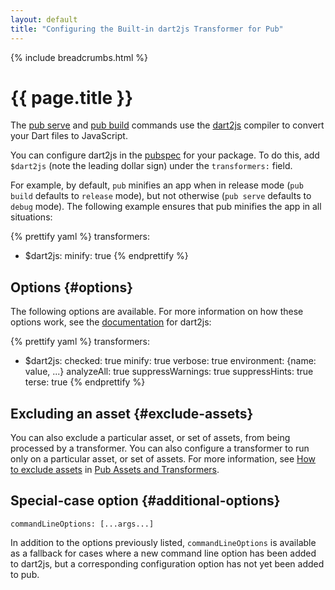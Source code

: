 ```yaml
---
layout: default
title: "Configuring the Built-in dart2js Transformer for Pub"
---
```


{% include breadcrumbs.html %}

# {{ page.title }}

The [pub serve](cmd/pub-serve.html) and [pub build](cmd/pub-build.html)
commands use the [dart2js](/tools/dart2js/) compiler to convert your
Dart files to JavaScript.

You can configure dart2js in the [pubspec](/tools/pub/pubspec.html)
for your package.
To do this, add `$dart2js` (note the leading dollar sign) under the
`transformers:` field.

For example, by default, `pub` minifies an app when in release mode
(`pub build` defaults to `release` mode), but not otherwise
(`pub serve` defaults to `debug` mode).
The following example ensures that pub minifies the app in all situations:

{% prettify yaml %}
transformers:
- $dart2js:
    minify: true
{% endprettify %}

## Options {#options}

The following options are available. For more information on how these options
work, see the [documentation](/tools/dart2js/#options) for dart2js:

{% prettify yaml %}
transformers:
- $dart2js:
    checked: true
    minify: true
    verbose: true
    environment: {name: value, ...}
    analyzeAll: true
    suppressWarnings: true
    suppressHints: true
    terse: true
{% endprettify %}

## Excluding an asset {#exclude-assets}

You can also exclude a particular asset, or set of assets,
from being processed by a transformer.
You can also configure a transformer to run
only on a particular asset, or set of assets.
For more information, see
[How to exclude assets](assets-and-transformers.html#exclude-assets) in
[Pub Assets and Transformers](assets-and-transformers.html).

## Special-case option {#additional-options}

`commandLineOptions: [...args...]`

In addition to the options previously listed, `commandLineOptions`
is available as a fallback for cases where a new command line option has
been added to dart2js, but a corresponding configuration option has not
yet been added to pub.
